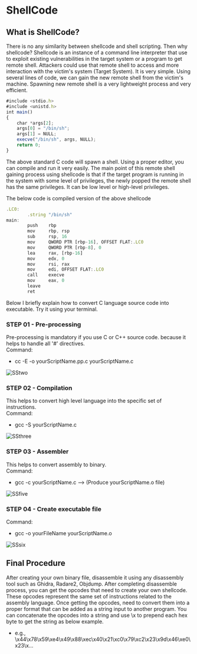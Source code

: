 # ShellCode

## What is ShellCode?

There is no any similarity between shellcode and shell scripting. Then why shellcode? Shellcode is an instance of 
a command line interpreter that use to exploit existing vulnerabilities in the target system or a program to get remote shell. 
Attackers could use that remote shell to access and more interaction with the victim's system (Target System). 
It is very simple. Using several lines of code, we can gain the new remote shell from the victim's machine. 
Spawning new remote shell is a very lightweight process and very efficient.

```javascript
#include <stdio.h>
#include <unistd.h>
int main()
{
	char *args[2];
	args[0] = "/bin/sh";
	args[1] = NULL;
	execve("/bin/sh", args, NULL);
	return 0;
}
```
The above standard C code will spawn a shell. Using a proper editor, you can compile and run it very easily. The main point 
of this remote shell gaining process using shellcode is that if the target program is running in the system with 
some level of privileges, the newly popped the remote shell has the same privileges. 
It can be low level or high-level privileges.

The below code is compiled version of the above shellcode

```javascript
.LC0:
        .string "/bin/sh"
main:
        push    rbp
        mov     rbp, rsp
        sub     rsp, 16
        mov     QWORD PTR [rbp-16], OFFSET FLAT:.LC0
        mov     QWORD PTR [rbp-8], 0
        lea     rax, [rbp-16]
        mov     edx, 0
        mov     rsi, rax
        mov     edi, OFFSET FLAT:.LC0
        call    execve
        mov     eax, 0
        leave
        ret
```
Below I briefly explain how to convert C language source code into executable. Try it using your terminal.

### STEP 01 - Pre-processing

Pre-processing is mandatory if you use C or C++ source code. because it helps to handle all '#' directives.<br/>
Command:
- cc -E -o yourScriptName.pp.c yourScriptName.c

![SStwo](https://user-images.githubusercontent.com/61746939/79464194-64162f00-8017-11ea-93f1-1c3fd33a1667.PNG)

### STEP 02 - Compilation

This helps to convert high level language into the specific set of instructions.<br/>
Command:
- gcc -S yourScriptName.c

![SSthree](https://user-images.githubusercontent.com/61746939/79535445-21963600-809b-11ea-8eac-03959ef73e74.PNG)

### STEP 03 - Assembler

This helps to convert assembly to binary.<br/>
Command:
- gcc -c yourScriptName.c --> (Produce yourScriptName.o file)

![SSfive](https://user-images.githubusercontent.com/61746939/79535537-628e4a80-809b-11ea-9e80-8e5a466294c4.PNG)

### STEP 04 - Create executable file

Command:
- gcc -o yourFileName yourScriptName.o

![SSsix](https://user-images.githubusercontent.com/61746939/79535654-aed98a80-809b-11ea-8a2d-97a02d6b7626.PNG)

## Final Procedure

After creating your own binary file, disassemble it using any disassembly tool such as Ghidra, Radare2, Objdump. After completing disassemble process, you can get the opcodes that need to create your own shellcode. These opcodes represent the same set of instructions related to the assembly language. Once getting the opcodes, need to convert them into a proper format that can be added as a string input to another program. You can concatenate the opcodes into a string and use \x to prepend each hex byte to get the string as below example.

- e.g., \x44\x78\x59\xe4\x49\x88\xec\x40\x21\xc0\x79\xc2\x23\x9d\x46\xe0\x23\x…


